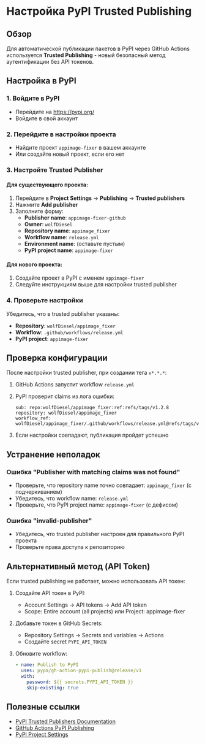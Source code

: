 # Настройка PyPI Trusted Publishing

## Обзор

Для автоматической публикации пакетов в PyPI через GitHub Actions используется **Trusted Publishing** - новый безопасный метод аутентификации без API токенов.

## Настройка в PyPI

### 1. Войдите в PyPI
- Перейдите на https://pypi.org/
- Войдите в свой аккаунт

### 2. Перейдите в настройки проекта
- Найдите проект `appimage-fixer` в вашем аккаунте
- Или создайте новый проект, если его нет

### 3. Настройте Trusted Publisher

#### Для существующего проекта:
1. Перейдите в **Project Settings** → **Publishing** → **Trusted publishers**
2. Нажмите **Add publisher**
3. Заполните форму:
   - **Publisher name**: `appimage-fixer-github`
   - **Owner**: `wolfDiesel`
   - **Repository name**: `appimage_fixer`
   - **Workflow name**: `release.yml`
   - **Environment name**: (оставьте пустым)
   - **PyPI project name**: `appimage-fixer`

#### Для нового проекта:
1. Создайте проект в PyPI с именем `appimage-fixer`
2. Следуйте инструкциям выше для настройки trusted publisher

### 4. Проверьте настройки

Убедитесь, что в trusted publisher указаны:
- **Repository**: `wolfDiesel/appimage_fixer`
- **Workflow**: `.github/workflows/release.yml`
- **PyPI project**: `appimage-fixer`

## Проверка конфигурации

После настройки trusted publisher, при создании тега `v*.*.*`:

1. GitHub Actions запустит workflow `release.yml`
2. PyPI проверит claims из лога ошибки:
   ```
   sub: repo:wolfDiesel/appimage_fixer:ref:refs/tags/v1.2.8
   repository: wolfDiesel/appimage_fixer
   workflow_ref: wolfDiesel/appimage_fixer/.github/workflows/release.yml@refs/tags/v1.2.8
   ```

3. Если настройки совпадают, публикация пройдет успешно

## Устранение неполадок

### Ошибка "Publisher with matching claims was not found"
- Проверьте, что repository name точно совпадает: `appimage_fixer` (с подчеркиванием)
- Убедитесь, что workflow name: `release.yml`
- Проверьте, что PyPI project name: `appimage-fixer` (с дефисом)

### Ошибка "invalid-publisher"
- Убедитесь, что trusted publisher настроен для правильного PyPI проекта
- Проверьте права доступа к репозиторию

## Альтернативный метод (API Token)

Если trusted publishing не работает, можно использовать API токен:

1. Создайте API токен в PyPI:
   - Account Settings → API tokens → Add API token
   - Scope: Entire account (all projects) или Project: appimage-fixer

2. Добавьте токен в GitHub Secrets:
   - Repository Settings → Secrets and variables → Actions
   - Создайте secret `PYPI_API_TOKEN`

3. Обновите workflow:
   ```yaml
   - name: Publish to PyPI
     uses: pypa/gh-action-pypi-publish@release/v1
     with:
       password: ${{ secrets.PYPI_API_TOKEN }}
       skip-existing: true
   ```

## Полезные ссылки

- [PyPI Trusted Publishers Documentation](https://docs.pypi.org/trusted-publishers/)
- [GitHub Actions PyPI Publishing](https://github.com/pypa/gh-action-pypi-publish)
- [PyPI Project Settings](https://pypi.org/manage/project/appimage-fixer/settings/publishing/)

